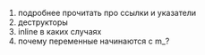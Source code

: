 1. подробнее прочитать про ссылки и указатели
2. деструкторы
3. inline в каких случаях
4. почему переменные начинаются с m_?
